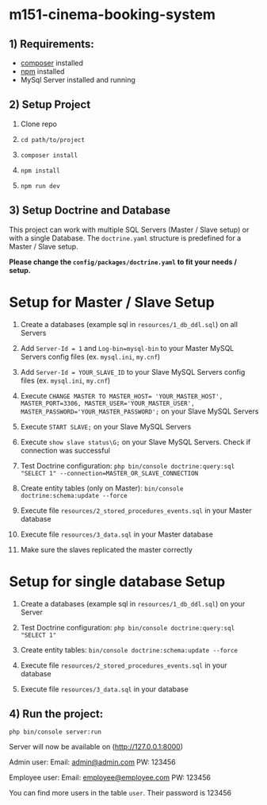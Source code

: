 # m151-cinema-booking-system
 

## 1) Requirements:

- [composer](https://getcomposer.org/) installed
- [npm](https://www.npmjs.com/) installed
- MySql Server installed and running


## 2) Setup Project

1) Clone repo

2) `cd path/to/project`

3) `composer install`

4) `npm install`

5) `npm run dev`


## 3) Setup Doctrine and Database

This project can work with multiple SQL Servers (Master / Slave setup) or with a single Database.
The `doctrine.yaml` structure is predefined for a Master / Slave setup.

**Please change the `config/packages/doctrine.yaml` to fit your needs / setup.**

# Setup for Master / Slave Setup

1) Create a databases (example sql in `resources/1_db_ddl.sql`) on all Servers

2) Add `Server-Id = 1` and `Log-bin=mysql-bin` to your Master MySQL Servers config files (ex. `mysql.ini`, `my.cnf`)

3) Add `Server-Id = YOUR_SLAVE_ID` to your Slave MySQL Servers config files (ex. `mysql.ini`, `my.cnf`)

4) Execute `CHANGE MASTER TO MASTER_HOST= 'YOUR_MASTER_HOST', MASTER_PORT=3306, MASTER_USER='YOUR_MASTER_USER', MASTER_PASSWORD='YOUR_MASTER_PASSWORD';` on your Slave MySQL Servers

5) Execute `START SLAVE;` on your Slave MySQL Servers

6) Execute `show slave status\G;` on your Slave MySQL Servers. Check if connection was successful

7) Test Doctrine configuration: `php bin/console doctrine:query:sql "SELECT 1" --connection=MASTER_OR_SLAVE_CONNECTION`

8) Create entity tables (only on Master): `bin/console doctrine:schema:update --force`

9) Execute file `resources/2_stored_procedures_events.sql` in your Master database

10) Execute file `resources/3_data.sql` in your Master database

11) Make sure the slaves replicated the master correctly

# Setup for single database Setup

1) Create a databases (example sql in `resources/1_db_ddl.sql`) on your Server

2) Test Doctrine configuration: `php bin/console doctrine:query:sql "SELECT 1"`

8) Create entity tables: `bin/console doctrine:schema:update --force`

9) Execute file `resources/2_stored_procedures_events.sql` in your database

10) Execute file `resources/3_data.sql` in your database


## 4) Run the project:

`php bin/console server:run`

Server will now be available on (http://127.0.0.1:8000)

Admin user:
Email: admin@admin.com
PW: 123456

Employee user:
Email: employee@employee.com
PW: 123456

You can find more users in the table `user`. Their password is 123456


